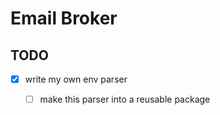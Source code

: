 # Email Broker

## TODO
- [x] write my own env parser
  - [ ] make this parser into a reusable package

